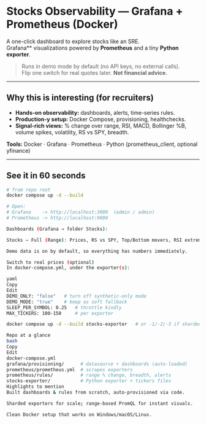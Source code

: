 # Stocks Observability — Grafana + Prometheus (Docker)

A one-click dashboard to explore stocks like an SRE.  
Grafana** visualizations powered by **Prometheus** and a tiny **Python exporter**.

> Runs in demo mode by default (no API keys, no external calls).  
> Flip one switch for real quotes later. **Not financial advice.**

---

## Why this is interesting (for recruiters)

- **Hands-on observability:** dashboards, alerts, time-series rules.
- **Production-y setup:** Docker Compose, provisioning, healthchecks.
- **Signal-rich views:** % change over range, RSI, MACD, Bollinger %B, volume spikes, volatility, RS vs SPY, breadth.

**Tools:** Docker · Grafana · Prometheus · Python (prometheus_client, optional yfinance)

---

## See it in 60 seconds

```bash
# from repo root
docker compose up -d --build

# Open:
# Grafana    -> http://localhost:3000  (admin / admin)
# Prometheus -> http://localhost:9090

Dashboards (Grafana → folder Stocks):

Stocks – Full (Range): Prices, RS vs SPY, Top/Bottom movers, RSI extremes, Volume spikes, Drawdown/Up-from-low, MACD, %B.

Demo data is on by default, so everything has numbers immediately.

Switch to real prices (optional)
In docker-compose.yml, under the exporter(s):

yaml
Copy
Edit
DEMO_ONLY: "false"   # turn off synthetic-only mode
DEMO_MODE: "true"    # keep as soft fallback
SLEEP_PER_SYMBOL: 0.25   # throttle kindly
MAX_TICKERS: 100-150     # per exporter

docker compose up -d --build stocks-exporter   # or -1/-2/-3 if sharded

Repo at a glance
bash
Copy
Edit
docker-compose.yml
grafana/provisioning/      # datasource + dashboards (auto-loaded)
prometheus/prometheus.yml  # scrapes exporters
prometheus/rules/          # range % change, breadth, alerts
stocks-exporter/           # Python exporter + tickers files
Highlights to mention
Built dashboards & rules from scratch, auto-provisioned via code.

Sharded exporters for scale; range-based PromQL for instant visuals.

Clean Docker setup that works on Windows/macOS/Linux.